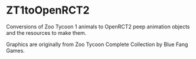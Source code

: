 # ZT1toOpenRCT2
Conversions of Zoo Tycoon 1 animals to OpenRCT2 peep animation objects and the resources to make them.

Graphics are originally from Zoo Tycoon Complete Collection by Blue Fang Games.
